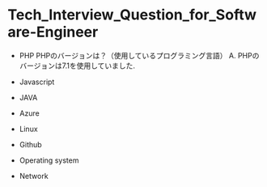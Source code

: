 # Tech_Interview_Question_for_Software-Engineer
 
 * PHP
 PHPのバージョンは？（使用しているプログラミング言語）
  A. PHPのバージョンは7.1を使用していました.
  

 * Javascript
 * JAVA
 * Azure
 * Linux
 * Github

 * Operating system
 * Network
